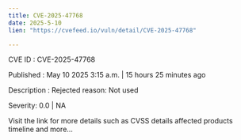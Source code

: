 ```yaml
---
title: CVE-2025-47768
date: 2025-5-10
lien: "https://cvefeed.io/vuln/detail/CVE-2025-47768"

---
```


CVE ID : CVE-2025-47768

Published :  May 10
2025
3:15 a.m. | 15 hours
25 minutes ago

Description : Rejected reason: Not used

Severity: 0.0 | NA

Visit the link for more details
such as CVSS details
affected products
timeline
and more...
